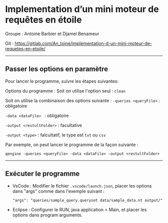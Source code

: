 # Implementation d’un mini moteur de requêtes en étoile

Groupe : Antoine Barbier et Djamel Benameur

Git : https://gitlab.com/An_toine/implementation-d-un-mini-moteur-de-requetes-en-etoile/

---

## Passer les options en paramètre
Pour lancer le programme, suivre les étapes suivantes:

Options du programme : 
Soit on utilise l'option seul : ```clean```

Soit on utilise la combinaison des options suivante :
```-queries <queryFile>``` : obligatoire

```-data <dataFile> ``` : obligatoire

```-output <restultFolder>``` : facultative

```-output <type>``` : falcultatif, le type est ```txt``` ou ```csv```


Par exemple, on peut lancer le programme de la façon suivante :

```qengine -queries <queryFile> -data <dataFile> -output <restultFolder>```

---

## Exécuter le programme

+ VsCode : Modifier le fichier ```.vscode/launch.json```, placer les options dans "args" comme dans l'exemple suivant : 
    ```
    "args": "queries/sample_query.queryset data/sample_data.nt output/"
    ```
+ Eclipse : Configurer le RUN, java application > Main, et placer les options dans program arguments. 



